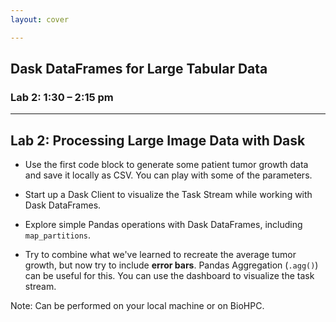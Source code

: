 ```yaml
---
layout: cover

---
```

## Dask DataFrames for Large Tabular Data 
### Lab 2: 1:30 – 2:15 pm

---

## Lab 2: Processing Large Image Data with Dask

- Use the first code block to generate some patient tumor growth data and save it locally as CSV. You can play with some of the parameters.

- Start up a Dask Client to visualize the Task Stream while working with Dask DataFrames.

- Explore simple Pandas operations with Dask DataFrames, including `map_partitions`.

- Try to combine what we've learned to recreate the average tumor growth, but now try to include **error bars**. Pandas Aggregation (`.agg()`) can be useful for this. You can use the dashboard to visualize the task stream.

Note: Can be performed on your local machine or on BioHPC.